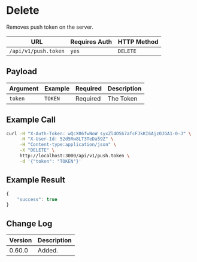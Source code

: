 # Delete

Removes push token on the server.

| URL                  | Requires Auth | HTTP Method |
| -------------------- | ------------- | ----------- |
| `/api/v1/push.token` | `yes`         | `DELETE`    |

## Payload

| Argument | Example | Required | Description |
| -------- | ------- | -------- | ----------- |
| `token`  | `TOKEN` | Required | The Token   |

## Example Call

```bash
curl -H "X-Auth-Token: wQcX06fwNoW_syxZl4OS67afcFJkKI6AjzOJGA1-0-J" \
     -H "X-User-Id: 52d5Rw8LT3TeDa59Z" \
     -H "Content-type:application/json" \
     -X "DELETE" \
     http://localhost:3000/api/v1/push.token \
     -d '{"token": "TOKEN"}'
```

## Example Result

```javascript
{
    "success": true
}
```

## Change Log

| Version | Description |
| ------- | ----------- |
| 0.60.0  | Added.      |
